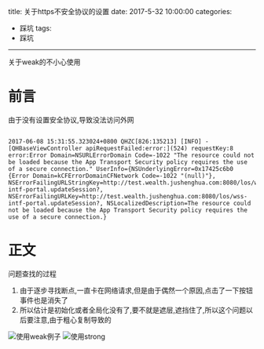 title: 关于https不安全协议的设置
date: 2017-5-32 10:00:00
categories: 
- 踩坑
tags: 
- 踩坑

---

关于weak的不小心使用


# 前言

由于没有设置安全协议,导致没法访问外网
```

2017-06-08 15:31:55.323024+0800 QHZC[826:135213] [INFO] -[QHBaseViewController apiRequestFailed:error:](524) requestKey:8 error:Error Domain=NSURLErrorDomain Code=-1022 "The resource could not be loaded because the App Transport Security policy requires the use of a secure connection." UserInfo={NSUnderlyingError=0x17425c6b0 {Error Domain=kCFErrorDomainCFNetwork Code=-1022 "(null)"}, NSErrorFailingURLStringKey=http://test.wealth.jushenghua.com:8080/los/wss-intf-portal.updateSession?, NSErrorFailingURLKey=http://test.wealth.jushenghua.com:8080/los/wss-intf-portal.updateSession?, NSLocalizedDescription=The resource could not be loaded because the App Transport Security policy requires the use of a secure connection.}
```

# 正文

问题查找的过程
1. 由于逐步寻找断点,一直卡在网络请求,但是由于偶然一个原因,点击了一下按钮事件也是消失了
2. 所以估计是初始化或者全局化没有了,要不就是遮层,遮挡住了,所以这个问题以后要注意,由于粗心复制导致的

![使用weak例子](http://okbqg56m9.bkt.clouddn.com/3.gif)
![使用strong](http://okbqg56m9.bkt.clouddn.com/2.gif)

